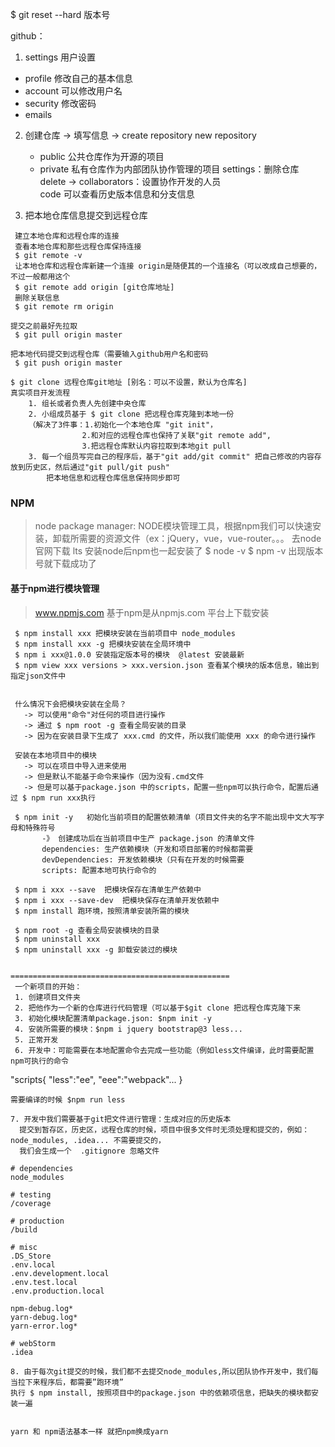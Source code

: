  $ git reset --hard 版本号 

github：

1. settings 用户设置
- profile 修改自己的基本信息
- account 可以修改用户名
- security 修改密码
- emails 

2. 创建仓库 -> 填写信息 -> create repository
    new repository
    - public 公共仓库作为开源的项目
    - private 私有仓库作为内部团队协作管理的项目 
    settings：删除仓库 delete
            -> collaborators：设置协作开发的人员    
    code 可以查看历史版本信息和分支信息

3. 把本地仓库信息提交到远程仓库
```
 建立本地仓库和远程仓库的连接
 查看本地仓库和那些远程仓库保持连接
 $ git remote -v
 让本地仓库和远程仓库新建一个连接 origin是随便其的一个连接名（可以改成自己想要的，不过一般都用这个
 $ git remote add origin [git仓库地址]
 删除关联信息
 $ git remote rm origin
```

```
提交之前最好先拉取
 $ git pull origin master

把本地代码提交到远程仓库（需要输入github用户名和密码 
 $ git push origin master
```

```
$ git clone 远程仓库git地址 [别名：可以不设置，默认为仓库名]
真实项目开发流程
    1. 组长或者负责人先创建中央仓库
    2. 小组成员基于 $ git clone 把远程仓库克隆到本地一份
    （解决了3件事：1.初始化一个本地仓库 "git init"，
                2.和对应的远程仓库也保持了关联"git remote add",
                3.把远程仓库默认内容拉取到本地git pull
    3. 每一个组员写完自己的程序后，基于"git add/git commit" 把自己修改的内容存放到历史区，然后通过"git pull/git push"
        把本地信息和远程仓库信息保持同步即可
```


### NPM
> node package manager: NODE模块管理工具，根据npm我们可以快速安装，卸载所需要的资源文件（ex：jQuery，vue，vue-router。。。
 去node官网下载 lts 安装node后npm也一起安装了
 $ node -v
 $ npm -v 出现版本号就下载成功了

 #### 基于npm进行模块管理
 > www.npmjs.com 基于npm是从npmjs.com 平台上下载安装
 ```
  $ npm install xxx 把模块安装在当前项目中 node_modules
  $ npm install xxx -g 把模块安装在全局环境中
  $ npm i xxx@1.0.0 安装指定版本号的模块  @latest 安装最新
  $ npm view xxx versions > xxx.version.json 查看某个模块的版本信息，输出到指定json文件中


  什么情况下会把模块安装在全局？
    -> 可以使用"命令"对任何的项目进行操作
    -> 通过 $ npm root -g 查看全局安装的目录
    -> 因为在安装目录下生成了 xxx.cmd 的文件，所以我们能使用 xxx 的命令进行操作

  安装在本地项目中的模块
    -> 可以在项目中导入进来使用
    -> 但是默认不能基于命令来操作（因为没有.cmd文件
    -> 但是可以基于package.json 中的scripts，配置一些npm可以执行命令，配置后通过 $ npm run xxx执行  

  $ npm init -y   初始化当前项目的配置依赖清单（项目文件夹的名字不能出现中文大写字母和特殊符号
        -》 创建成功后在当前项目中生产 package.json 的清单文件
        dependencies: 生产依赖模块（开发和项目部署的时候都需要
        devDependencies: 开发依赖模块（只有在开发的时候需要
        scripts: 配置本地可执行命令的

  $ npm i xxx --save  把模块保存在清单生产依赖中
  $ npm i xxx --save-dev  把模块保存在清单开发依赖中
  $ npm install 跑环境，按照清单安装所需的模块

  $ npm root -g 查看全局安装模块的目录
  $ npm uninstall xxx
  $ npm uninstall xxx -g 卸载安装过的模块


=================================================
  一个新项目的开始：
  1. 创建项目文件夹
  2. 把他作为一个新的仓库进行代码管理（可以基于$git clone 把远程仓库克隆下来
  3. 初始化模块配置清单package.json: $npm init -y
  4. 安装所需要的模块：$npm i jquery bootstrap@3 less...
  5. 正常开发
  6. 开发中：可能需要在本地配置命令去完成一些功能（例如less文件编译，此时需要配置npm可执行的命令
  ```
  "scripts{
    "less":"ee",
    "eee":"webpack"...
  }
  ```
  需要编译的时候 $npm run less

  7. 开发中我们需要基于git把文件进行管理：生成对应的历史版本
    提交到暂存区，历史区，远程仓库的时候，项目中很多文件时无须处理和提交的，例如：node_modules, .idea... 不需要提交的，
    我们会生成一个  .gitignore 忽略文件

   ```
    # dependencies
    node_modules

    # testing
    /coverage

    # production
    /build

    # misc
    .DS_Store
    .env.local
    .env.development.local
    .env.test.local 
    .env.production.local 

    npm-debug.log*
    yarn-debug.log*
    yarn-error.log*

    # webStorm
    .idea
   ```
   8. 由于每次git提交的时候，我们都不去提交node_modules,所以团队协作开发中，我们每当拉下来程序后，都需要”跑环境”
   执行 $ npm install, 按照项目中的package.json 中的依赖项信息，把缺失的模块都安装一遍


yarn 和 npm语法基本一样 就把npm换成yarn 